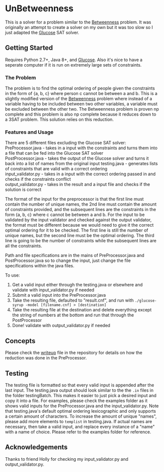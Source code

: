 # UnBetweenness

This is a solver for a problem similar to the [Betweenness](https://en.wikipedia.org/wiki/Betweenness) problem. It was originally an attempt to create a solver on my own but it was too slow so I just adapted the [Glucose](http://www.labri.fr/perso/lsimon/glucose/) SAT solver.

## Getting Started

Requires Python 2.7+, Java 8+, and [Glucose](http://www.labri.fr/perso/lsimon/glucose/). Also it's nice to have a seperate computer if it is run on extremely large sets of constraints.

### The Problem
The problem is to find the optimal ordering of people given the constraints in the form of {a, b, c} where person c cannot be between a and b. This is a slightly modified version of the [Betweenness](https://en.wikipedia.org/wiki/Betweenness) problem where instead of a variable having to be included between two other variables, a variable must be excluded between the other two. The Betweenness problem is proven np complete and this problem is also np complete because it reduces down to a 3SAT problem. This solution relies on this reduction.

### Features and Usage
There are 5 different files excluding the Glucose SAT solver:  
PreProcessor.java - takes in a input with the constraints and turns them into a file that can be fed into the Glucose SAT solver  
PostProcessor.java - takes the output of the Glucose solver and turns it back into a list of names from the original input 
testing.java - generates lists of constraints that are valid with a correct ordering  
input_validator.py - takes in a input with the correct ordering passed in and checks if the constraints conflict  
output_validator.py - takes in the result and a input file and checks if the solution is correct  

The format of the input for the preprocessor is that the first line must contain the number of unique names, the 2nd line must contain the amount of constraints provided, and the subsequent lines are the constraints in the form {a, b, c} where c cannot be between a and b. For the input to be validated by the input validator and checked against the output validator, the format must be different because we would need to give it the correct optimal ordering for it to be checked. The first line is still the number of unique names, but the second line must be the optimal ordering. The third line is going to be the number of constraints while the subsequent lines are all the constraints. 

Path and file specifications are in the mains of PreProcessor.java and PostProcessor.java so to change the input, just change the file specifications within the java files.  

To use:  
1. Get a valid input either through the testing.java or elsewhere and validate with input_validator.py if needed
1. Submit a valid input into the PreProcessor.java  
2. Take the resulting file, defaulted to "result.cnf", and run with  `./glucose-syrup -model [filename.cnf] > [destination]`
3. Take the resulting file at the destination and delete everything except the string of numbers at the bottom and run that through the PostProcessor  
4. Done! validate with output_validator.py if needed

## Concepts
Please check the [writeup](https://github.com/fubishio/UnBetweenness/blob/master/writeup.pdf) file in the repository for details on how the reduction was done in the PreProcessor.  

## Testing
The testing file is formatted so that every valid input is appended after the last input. The testing.java output should look similar to the the `.in` files in the folder testingBatch. This makes it easier to just pick a desired input and copy it into a file. For examples, please check the examples folder as it shows valid inputs for the PreProcessor.java and the input_validator.py. Note that testing.java's default optimal ordering lexicographic and only supports a certain amount of characters. To increase the amount of unique "names", please add more elements to `templist` in testing.java. If actual names are necessary, then take a valid input, and replace every instance of a "name" with a name of choice. Please refer to the examples folder for reference. 

## Acknowledgements
Thanks to friend Holly for checking my input_validator.py and output_validator.py.
